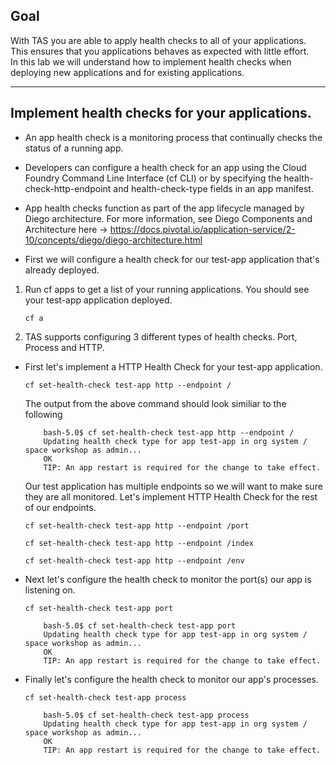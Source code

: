 ## Goal

With TAS you are able to apply health checks to all of your applications.   This ensures that you applications behaves as expected with little effort.  
In this lab we will understand how to implement health checks when deploying new applications and for existing applications.   

---


## Implement health checks for your applications.  

- An app health check is a monitoring process that continually checks the status of a running app.

- Developers can configure a health check for an app using the Cloud Foundry Command Line Interface (cf CLI) or by specifying the health-check-http-endpoint and health-check-type fields in an app manifest.

- App health checks function as part of the app lifecycle managed by Diego architecture. For more information, see Diego Components and Architecture here -> https://docs.pivotal.io/application-service/2-10/concepts/diego/diego-architecture.html



- First we will configure a health check for our test-app application that's already deployed.   

1.  Run cf apps to get a list of your running applications.   You should see your test-app application deployed.   
    ```execute-2
    cf a
    ```
2. TAS supports configuring 3 different types of health checks.  Port, Process and HTTP.   
- First let's implement a HTTP Health Check for your test-app application.    
   
    ```execute-2
    cf set-health-check test-app http --endpoint /
    ```
    The output from the above command should look similiar to the following 
    
    ```
        bash-5.0$ cf set-health-check test-app http --endpoint /
        Updating health check type for app test-app in org system / space workshop as admin...
        OK
        TIP: An app restart is required for the change to take effect.

    ```
    
    Our test application has multiple endpoints so we will want to make sure they are all monitored. 
    Let's implement HTTP Health Check for the rest of our endpoints.    
    ```execute-2
    cf set-health-check test-app http --endpoint /port
    ```
    
    ```execute-2
    cf set-health-check test-app http --endpoint /index
    ```
    
    ```execute-2
    cf set-health-check test-app http --endpoint /env
    ```
      
      
- Next let's configure the health check to monitor the port(s) our app is listening on. 
    ```execute-2
    cf set-health-check test-app port
    ```
    
    ```
        bash-5.0$ cf set-health-check test-app port 
        Updating health check type for app test-app in org system / space workshop as admin...
        OK
        TIP: An app restart is required for the change to take effect.
    ```
    
    
- Finally let's configure the health check to monitor our app's processes. 
    ```execute-2
    cf set-health-check test-app process
    ```
    
    ```
        bash-5.0$ cf set-health-check test-app process
        Updating health check type for app test-app in org system / space workshop as admin...
        OK
        TIP: An app restart is required for the change to take effect.
    ```
